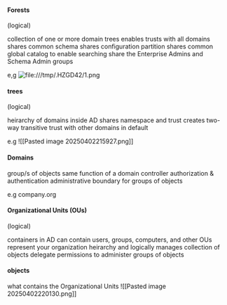<h4>Forests</h4>
(logical)

collection of one or more domain trees
enables trusts with all domains
shares common schema
shares configuration partition
shares common global catalog to enable searching
share the Enterprise Admins and Schema Admin groups

e,g
![file:///tmp/.HZGD42/1.png](file:///tmp/.HZGD42/1.png)


<h4>trees</h4>
(logical)

heirarchy of domains inside AD
shares namespace and trust
creates two-way transitive trust with other domains in default

e.g
![[Pasted image 20250402215927.png]]


<h4>Domains</h4>
group/s of objects
same function of a domain controller
authorization & authentication
administrative boundary for groups of objects

e.g
company.org



<h4>Organizational Units (OUs)</h4>
(logical)

containers in AD
can contain users, groups, computers, and other OUs
represent your organization heirarchy and logically
manages collection of objects
delegate permissions to administer groups of objects



<h4>objects</h4>
what contains the Organizational Units
![[Pasted image 20250402220130.png]]